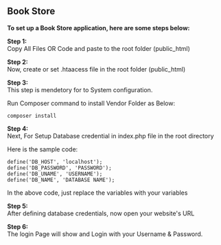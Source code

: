 ## Book Store

**To set up a Book Store application, here are some steps below:**

**Step 1:**  
Copy All Files OR Code and paste to the root folder (public\_html)

**Step 2:**  
Now, create or set .htaacess file in the root folder (public\_html)

**Step 3:**  
This step is mendetory for to System configuration.

Run Composer command to install Vendor Folder as Below:
```plaintext
composer install
```

**Step 4:**  
Next, For Setup Database credential in index.php file in the root directory

Here is the sample code:

```plaintext
define('DB_HOST', 'localhost');
define('DB_PASSWORD', 'PASSWORD');
define('DB_UNAME', 'USERNAME');
define('DB_NAME', 'DATABASE NAME');
```

In the above code, just replace the variables with your variables

**Step 5:**  
After defining database credentials, now open your website's URL

**Step 6:**  
The login Page will show and Login with your Username & Password.
